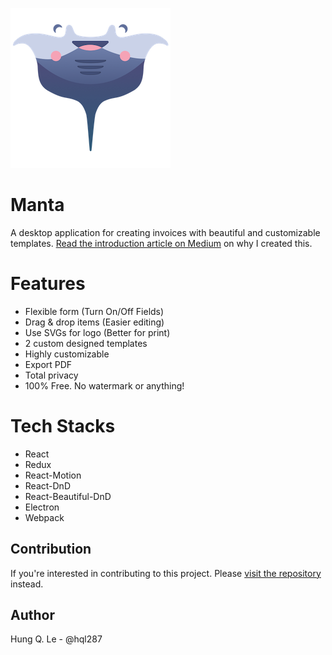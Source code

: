 ![Manta Logo](./src/static/imgs/manta-illustration.png)

# Manta
A desktop application for creating invoices with beautiful and customizable templates.
[Read the introduction article on Medium](#) on why I created this.

# Features

* Flexible form (Turn On/Off Fields)
* Drag & drop items (Easier editing)
* Use SVGs for logo (Better for print)
* 2 custom designed templates
* Highly customizable
* Export PDF
* Total privacy
* 100% Free. No watermark or anything!

# Tech Stacks

* React
* Redux
* React-Motion
* React-DnD
* React-Beautiful-DnD
* Electron
* Webpack


## Contribution
If you're interested in contributing to this project. Please [visit the repository](https://github.com/hql287/Manta) instead.

## Author
Hung Q. Le - @hql287

